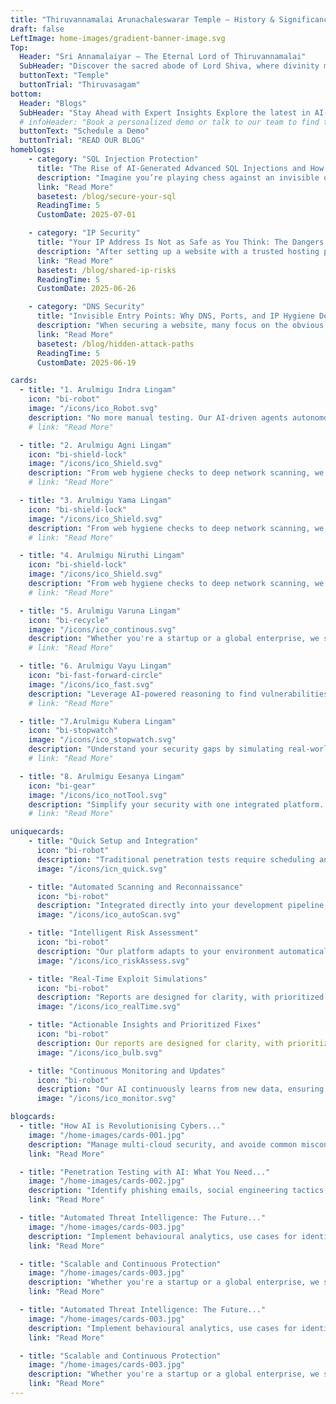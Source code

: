 ```yaml
---
title: "Thiruvannamalai Arunachaleswarar Temple – History & Significance"
draft: false
LeftImage: home-images/gradient-banner-image.svg
Top:
  Header: "Sri Annamalaiyar – The Eternal Lord of Thiruvannamalai"
  SubHeader: "Discover the sacred abode of Lord Shiva, where divinity meets devotion at the foot of Annamalai Hills."
  buttonText: "Temple"
  buttonTrial: "Thiruvasagam"
bottom:
  Header: "Blogs"
  SubHeader: "Stay Ahead with Expert Insights Explore the latest in AI-driven cybersecurity, best practices, and emerging threats"
  # infoHeader: "Book a personalized demo or talk to our team to find the right solution for your needs."
  buttonText: "Schedule a Demo"
  buttonTrial: "READ OUR BLOG"
homeblogs:
    - category: "SQL Injection Protection"
      title: "The Rise of AI-Generated Advanced SQL Injections and How LLMs Are Redefining Cyber Threats"
      description: "Imagine you’re playing chess against an invisible opponent, one that watches your every move, predicts your strategy, adapts in real time to counter you, and..."
      link: "Read More"
      basetest: /blog/secure-your-sql
      ReadingTime: 5
      CustomDate: 2025-07-01

    - category: "IP Security"
      title: "Your IP Address Is Not as Safe as You Think: The Dangers of Shared Hosting"
      description: "After setting up a website with a trusted hosting provider and securing it with HTTPS, it’s natural to assume your website is airtight."
      link: "Read More"
      basetest: /blog/shared-ip-risks
      ReadingTime: 5
      CustomDate: 2025-06-26

    - category: "DNS Security"
      title: "Invisible Entry Points: Why DNS, Ports, and IP Hygiene Define Web Security"
      description: "When securing a website, many focus on the obvious security aspects such as HTTPS, regular updates, and reputable hosting providers."
      link: "Read More"
      basetest: /blog/hidden-attack-paths
      ReadingTime: 5
      CustomDate: 2025-06-19

cards:
  - title: "1. Arulmigu Indra Lingam"
    icon: "bi-robot"
    image: "/icons/ico_Robot.svg"
    description: "No more manual testing. Our AI-driven agents autonomously perform comprehensive security assessments faster and more accurately than traditional methods."
    # link: "Read More"

  - title: "2. Arulmigu Agni Lingam"
    icon: "bi-shield-lock"
    image: "/icons/ico_Shield.svg"
    description: "From web hygiene checks to deep network scanning, we provide a complete picture of your digital security, identifying all potential entry points."
    # link: "Read More"

  - title: "3. Arulmigu Yama Lingam"
    icon: "bi-shield-lock"
    image: "/icons/ico_Shield.svg"
    description: "From web hygiene checks to deep network scanning, we provide a complete picture of your digital security, identifying all potential entry points."
    # link: "Read More"

  - title: "4. Arulmigu Niruthi Lingam"
    icon: "bi-shield-lock"
    image: "/icons/ico_Shield.svg"
    description: "From web hygiene checks to deep network scanning, we provide a complete picture of your digital security, identifying all potential entry points."
    # link: "Read More"

  - title: "5. Arulmigu Varuna Lingam"
    icon: "bi-recycle"
    image: "/icons/ico_continous.svg"
    description: "Whether you're a startup or a global enterprise, we scale to your needs and ensures continuous protection against evolving threats."
    # link: "Read More"

  - title: "6. Arulmigu Vayu Lingam"
    icon: "bi-fast-forward-circle"
    image: "/icons/ico_fast.svg"
    description: "Leverage AI-powered reasoning to find vulnerabilities faster, with more precision. Our platform provides real-time, prioritized results and actionable insights."
    # link: "Read More"

  - title: "7.Arulmigu Kubera Lingam"
    icon: "bi-stopwatch"
    image: "/icons/ico_stopwatch.svg"
    description: "Understand your security gaps by simulating real-world attacks. We test your defenses, helping you stay ahead of potential intrusions."
    # link: "Read More"

  - title: "8. Arulmigu Eesanya Lingam"
    icon: "bi-gear"
    image: "/icons/ico_notTool.svg"
    description: "Simplify your security with one integrated platform. We combine multiple security processes into a unified, easy-to-use solution."
    # link: "Read More"

uniquecards:
    - title: "Quick Setup and Integration"
      icon: "bi-robot"
      description: "Traditional penetration tests require scheduling and manual preparation. Our platform allows you to initiate tests instantly, whenever needed, without delays or waiting for a human expert."
      image: "/icons/icn_quick.svg"

    - title: "Automated Scanning and Reconnaissance"
      icon: "bi-robot"
      description: "Integrated directly into your development pipeline, our system performs regular, automated tests to ensure continuous security monitoring, keeping pace with rapid changes in your environment."
      image: "/icons/ico_autoScan.svg"

    - title: "Intelligent Risk Assessment"
      icon: "bi-robot"
      description: "Our platform adapts to your environment automatically, requiring no external configuration, scripts, or security expertise. It’s designed for immediate, plug-and-play functionality."
      image: "/icons/ico_riskAssess.svg"

    - title: "Real-Time Exploit Simulations"
      icon: "bi-robot"
      description: "Reports are designed for clarity, with prioritized vulnerabilities based on severity, potential impact, and exploitability. Each report includes concise steps for remediation, enabling efficient response times."
      image: "/icons/ico_realTime.svg"

    - title: "Actionable Insights and Prioritized Fixes"
      icon: "bi-robot"
      description: Our reports are designed for clarity, with prioritized vulnerabilities based on severity, potential impact, and exploitability. Each report includes concise steps for remediation, enabling efficient response times."
      image: "/icons/ico_bulb.svg"

    - title: "Continuous Monitoring and Updates"
      icon: "bi-robot"
      description: "Our AI continuously learns from new data, ensuring that your security measures evolve alongside emerging threats. This proactive approach keeps you one step ahead of potential attacks."
      image: "/icons/ico_monitor.svg"

blogcards:
  - title: "How AI is Revolutionising Cybers..."
    image: "/home-images/cards-001.jpg"
    description: "Manage multi-cloud security, and avoide common misconfigurations..."
    link: "Read More"

  - title: "Penetration Testing with AI: What You Need..."
    image: "/home-images/cards-002.jpg"
    description: "Identify phishing emails, social engineering tactics, and tools to prevent phishing attacks..."
    link: "Read More"

  - title: "Automated Threat Intelligence: The Future..."
    image: "/home-images/cards-003.jpg"
    description: "Implement behavioural analytics, use cases for identifying insider threats, and the ethical implications of monitoring..."
    link: "Read More"

  - title: "Scalable and Continuous Protection"
    image: "/home-images/cards-003.jpg"
    description: "Whether you're a startup or a global enterprise, we scale to your needs and ensures continuous protection against evolving threats."
    link: "Read More"

  - title: "Automated Threat Intelligence: The Future..."
    image: "/home-images/cards-003.jpg"
    description: "Implement behavioural analytics, use cases for identifying insider threats, and the ethical implications of monitoring..."
    link: "Read More"

  - title: "Scalable and Continuous Protection"
    image: "/home-images/cards-003.jpg"
    description: "Whether you're a startup or a global enterprise, we scale to your needs and ensures continuous protection against evolving threats."
    link: "Read More"
---
```

